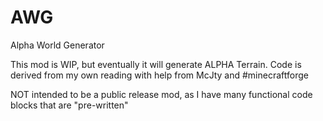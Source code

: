 # AWG
Alpha World Generator

This mod is WIP, but eventually it will generate ALPHA Terrain.
Code is derived from my own reading with help from McJty and #minecraftforge

NOT intended to be a public release mod, as I have many functional code blocks that are "pre-written"
